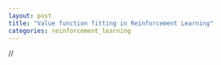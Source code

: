 ```yaml
---
layout: post
title: "Value function fitting in Reinforcement Learning"
categories: reinforcement_learning
---
```



//
